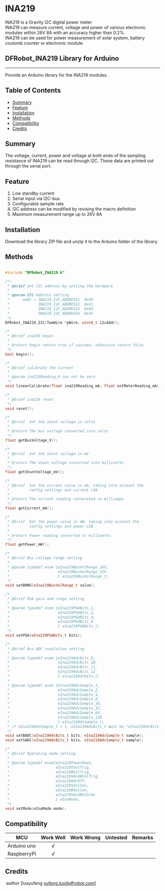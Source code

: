 # INA219

INA219 is a Gravity I2C digital power meter<br>
INA219 can measure current, voltage and power of various electronic modules within 26V 8A with an accuracy higher than 0.2%.<br>
INA219 can be used for power measurement of solar system, battery coulomb counter or electronic module.<br>

## DFRobot_INA219 Library for Arduino
---------------------------------------------------------
Provide an Arduino library for the INA219 modules.

## Table of Contents

* [Summary](#summary)
* [Feature](#feature)
* [Installation](#installation)
* [Methods](#methods)
* [Compatibility](#compatibility)
* [Credits](#credits)
<snippet>
<content>

## Summary
The voltage, current, power and voltage at both ends of the sampling resistance of INA219 can be read through I2C.
These data are printed out through the serial port.

## Feature
1. Low standby current
2. Serial input via I2C-bus
3. Configurable sample rate
4. I2C address can be modified by revising the macro definition
5. Maximum measurement range up to 26V 8A

## Installation

Download the library ZIP file and unzip it to the Arduino folder of the library.<br>

## Methods

```C++

#include "DFRobot_INA219.h"

/*!
 * @brief Set IIC address by setting the hardware
 *
 * @param IIC Address setting
 *      addr = INA219_I2C_ADDRESS1  0x40
 *             INA219_I2C_ADDRESS2  0x41
 *             INA219_I2C_ADDRESS3  0x44
 *             INA219_I2C_ADDRESS4  0x45
 */
DFRobot_INA219_IIC(TwoWire *pWire, uint8_t i2cAddr);

/* 
 * @brief ina219 begin
 *
 * @return begin return true if succeed, otherwise return false
 */
bool begin();

/*
 * @brief calibrate the current
 *
 * @param ina219Reading_A can not be zero
 */
void linearCalibrate(float ina219Reading_mA, float extMeterReading_mA);

/* 
 * @brief ina219 reset
 */
void reset();

/*
 * @brief  Get the shunt voltage in volts
 *
 * @return The bus voltage converted into volts
 */
float getBusVoltage_V();

/*
 * @brief  Get the shunt voltage in mV
 *
 * @return The shunt voltage converted into millivolts
 */
float getShuntVoltage_mV();

/*
 * @brief  Get the current value in mA, taking into account the
 *         config settings and current LSB
 *
 * @return The current reading convereted to milliamps
 */
float getCurrent_mA();

/*
 * @brief  Get the power value in mW, taking into account the
 *         config settings and power LSB
 *
 * @return Power reading converted to milliwatts
 */
float getPower_mW();

/*
 * @brief Bus voltage range setting
 *
 * @param typedef enum {eIna219BusVolRange_16V,
 *                      eIna219BusVolRange_32V
 *                      } eIna219BusVolRange_t;
 */
void setBRNG(eIna219BusVolRange_t value);

/*
 * @brief PGA gain and range setting
 *
 * @param typedef enum {eIna219PGABits_1,
 *                      eIna219PGABits_2,
 *                      eIna219PGABits_4,
 *                      eIna219PGABits_8
 *                      } eIna219PGABits_t;
 */
void setPGA(eIna219PGABits_t bits);

/*
 * @brief Bus ADC resolution setting
 *
 * @param typedef enum {eIna219AdcBits_9, 
 *                      eIna219AdcBits_10,
 *                      eIna219AdcBits_11,
 *                      eIna219AdcBits_12
 *                      } eIna219AdcBits_t;
 *
 * @param typedef enum {eIna219AdcSample_1,
 *                      eIna219AdcSample_2,
 *                      eIna219AdcSample_4,
 *                      eIna219AdcSample_8,
 *                      eIna219AdcSample_16,
 *                      eIna219AdcSample_32,
 *                      eIna219AdcSample_64,
 *                      eIna219AdcSample_128
 *                      } eIna219AdcSample_t;
 * if eIna219AdcSample_t > 1, eIna219AdcBits_t must be "eIna219AdcBits_12"
 */
void setBADC(eIna219AdcBits_t bits, eIna219AdcSample_t sample);
void setSADC(eIna219AdcBits_t bits, eIna219AdcSample_t sample);

/*
 * @brief Operating mode setting
 *
 * @param typedef enum{eIna219PowerDown,
 *                     eIna219SVolTrig,
 *                     eIna219BVolTrig,
 *                     eIna219SAndBVolTrig,
 *                     eIna219AdcOff,
 *                     eIna219SVolCon,
 *                     eIna219BVolCon,
 *                     eIna219SAndBVolCon
 *                     } eInaMode;
 */
void setMode(eInaMode mode);

```



## Compatibility

MCU                | Work Well | Work Wrong | Untested  | Remarks
------------------ | :----------: | :----------: | :---------: | -----
Arduino uno |       √      |             |            | 
RaspberryPi |       √      |             |            | 


## Credits

·author [luoyufeng yufeng.luo@dfrobot.com]
